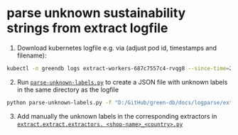 # parse unknown sustainability strings from extract logfile

1. Download kubernetes logfile e.g. via (adjust pod id, timestamps and filename):
```bash
kubectl -n greendb logs extract-workers-687c7557c4-rvqg8 --since-time=2023-02-22T18:00:00Z | awk '$0 < "2023-02-28T18:00:00Z"' > extract-logs-2023-02-28.txt
```

2. Run [`parse-unknown-labels.py`](./parse-unknown-labels.py) to create a JSON file with unknown labels in the same directory as 
   the logfile
```bash
python parse-unknown-labels.py -f "D:/GitHub/green-db/docs/logparse/extract-logs-2023-02-28.txt"
```

3. Add manually the unknown labels in the corresponding extractors in [`extract.extract.extractors.
   <shop-name>_<country>.py`](../extract/extract/extractors)